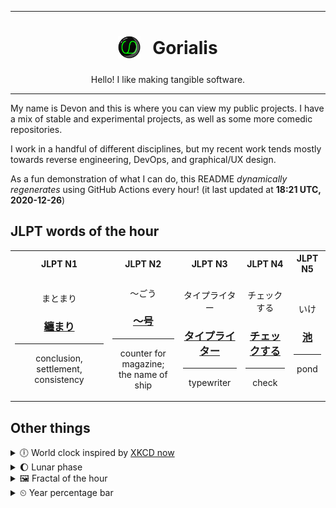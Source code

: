 ***

<h1 align="center">
<sub>
    <img src="readme/resources/avatar.png" height="36">
</sub>
&nbsp;
Gorialis
</h1>
<p align="center">
Hello! I like making tangible software.
</p>

***

My name is Devon and this is where you can view my public projects. I have a mix of stable and experimental projects, as well as some more comedic repositories.

I work in a handful of different disciplines, but my recent work tends mostly towards reverse engineering, DevOps, and graphical/UX design.

As a fun demonstration of what I can do, this README *dynamically regenerates* using GitHub Actions every hour! (it last updated at **18:21 UTC, 2020-12-26**)

<h2>JLPT words of the hour</h2>
<table>
    <tr>
        <th>JLPT N1</th>
        <th>JLPT N2</th>
        <th>JLPT N3</th>
        <th>JLPT N4</th>
        <th>JLPT N5</th>
    </tr>
    <tr>
        <td>
            <p align="center">まとまり</p>
            <h3 align="center"><b><a href="https://jisho.org/search/%E7%BA%8F%E3%81%BE%E3%82%8A">纏まり</a></b></h3>
            <hr>
            <p align="center">conclusion,<wbr> settlement,<wbr> consistency</p>
        </td>
        <td>
            <p align="center">～ごう</p>
            <h3 align="center"><b><a href="https://jisho.org/search/%EF%BD%9E%E5%8F%B7">～号</a></b></h3>
            <hr>
            <p align="center">counter for magazine;<br> the name of ship</p>
        </td>
        <td>
            <p align="center">タイプライター</p>
            <h3 align="center"><b><a href="https://jisho.org/search/%E3%82%BF%E3%82%A4%E3%83%97%E3%83%A9%E3%82%A4%E3%82%BF%E3%83%BC">タイプライター</a></b></h3>
            <hr>
            <p align="center">typewriter</p>
        </td>
        <td>
            <p align="center">チェックする</p>
            <h3 align="center"><b><a href="https://jisho.org/search/%E3%83%81%E3%82%A7%E3%83%83%E3%82%AF%E3%81%99%E3%82%8B">チェックする</a></b></h3>
            <hr>
            <p align="center">check</p>
        </td>
        <td>
            <p align="center">いけ</p>
            <h3 align="center"><b><a href="https://jisho.org/search/%E6%B1%A0">池</a></b></h3>
            <hr>
            <p align="center">pond</p>
        </td>
    </tr>
</table>

<h2>Other things</h2>
<details>
<summary>🕕  World clock inspired by <a href="https://xkcd.com/now">XKCD now</a></summary>

> <img src="generated/now.png" width="512">

</details>
<details>
<summary>🌔 Lunar phase</summary>

The moon is approximately 42.97% through its phase (Waxing Gibbous).

</details>
<details>
<summary>&#x1f5bc; Fractal of the hour</summary>

> <img src="generated/fractal.png" width="512">

</details>
<details>
<summary>&#x23f2; Year percentage bar</summary>
<pre><code>2020 [███████████████████▁] 98.57%</code></pre>
</details>
